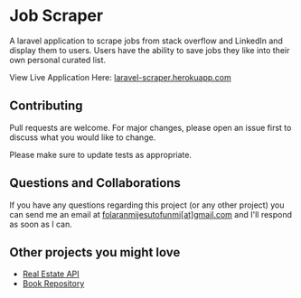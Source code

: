 # Job Scraper 

A laravel application to scrape jobs from stack overflow and LinkedIn and display them to users. Users have the ability to save jobs they like into their own personal curated list.

View Live Application Here: [laravel-scraper.herokuapp.com](laravel-scraper.herokuapp.com)

## Contributing
Pull requests are welcome. For major changes, please open an issue first to discuss what you would like to change.

Please make sure to update tests as appropriate.

## Questions and Collaborations
If you have any questions regarding this project (or any other project) you can send me an email at [folaranmijesutofunmi[at]gmail.com](mailto:folaranmijesutofunmi@gmail.com) and I'll respond as soon as I can. 

## Other projects you might love
* [Real Estate API](https://github.com/mrfola/real-estate)
* [Book Repository](https://github.com/mrfola/book-repository)
